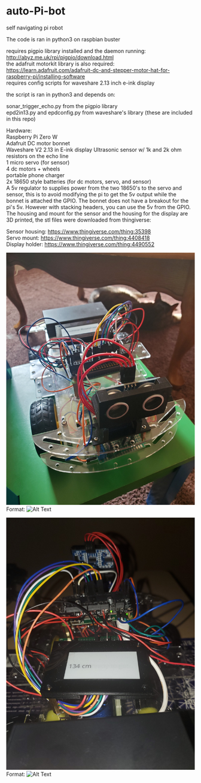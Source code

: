 # auto-Pi-bot
self navigating pi robot

The code is ran in python3 on raspbian buster 

requires pigpio library installed and the daemon running: http://abyz.me.uk/rpi/pigpio/download.html  
the adafruit motorkit library is also required: https://learn.adafruit.com/adafruit-dc-and-stepper-motor-hat-for-raspberry-pi/installing-software  
requires config scripts for waveshare 2.13 inch e-ink display


the script is ran in python3 and depends on:   

sonar_trigger_echo.py from the pigpio library  
epd2in13.py and epdconfig.py from waveshare's library 
(these are included in this repo)

Hardware:  
Raspberry Pi Zero W  
Adafruit DC motor bonnet  
Waveshare V2 2.13 in E-ink display
Ultrasonic sensor w/ 1k and 2k ohm resistors on the echo line  
1 micro servo (for sensor)  
4 dc motors + wheels  
portable phone charger  
2x 18650 style batteries (for dc motors, servo, and sensor)  
A 5v regulator to supplies power from the two 18650's to the servo and sensor, this is to avoid modifying the pi to get the 5v output while the bonnet is attached the GPIO. The bonnet does not have a breakout for the pi's 5v. However with stacking headers, you can use the 5v from the GPIO.  
The housing and mount for the sensor and the housing for the display are 3D printed, the stl files were downloaded from thingiverse:  

Sensor housing: https://www.thingiverse.com/thing:35398  
Servo mount: https://www.thingiverse.com/thing:4408418  
Display holder: https://www.thingiverse.com/thing:4490552

![picture](20200628_172526.jpg)
Format: ![Alt Text](url)  

![picture2](20200702_212620.jpg)
Format: ![Alt Text](url)
